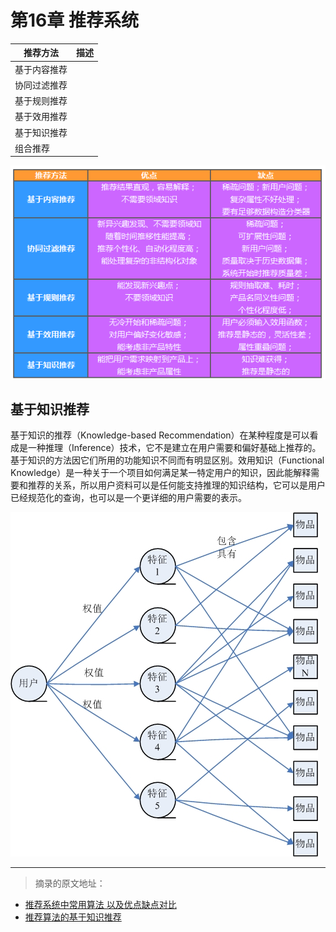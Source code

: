 # 第16章 推荐系统

| 推荐方法 | 描述 |
| --- | --- |
| 基于内容推荐  |   |
| 协同过滤推荐  |   |
| 基于规则推荐  |   |
| 基于效用推荐  |   |
| 基于知识推荐  |   |
| 组合推荐     |   |

![推荐方法对比](/images/16.RecommendedSystem/推荐方法对比.png)

## 基于知识推荐

基于知识的推荐（Knowledge-based Recommendation）在某种程度是可以看成是一种推理（Inference）技术，它不是建立在用户需要和偏好基础上推荐的。基于知识的方法因它们所用的功能知识不同而有明显区别。效用知识（Functional Knowledge）是一种关于一个项目如何满足某一特定用户的知识，因此能解释需要和推荐的关系，所以用户资料可以是任何能支持推理的知识结构，它可以是用户已经规范化的查询，也可以是一个更详细的用户需要的表示。

![基于知识的推荐](/images/16.RecommendedSystem/基于知识的推荐.jpg)

* * * 

> 摘录的原文地址：

* [推荐系统中常用算法 以及优点缺点对比](http://www.36dsj.com/archives/9519)
* [推荐算法的基于知识推荐](https://zhidao.baidu.com/question/2013524494179442228.html)
